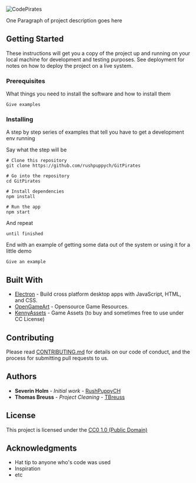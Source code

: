 ![CodePirates](https://github.com/rushpuppych/GitPirates/blob/master/app/assets/images/gui/logo_big.png?raw=true)

One Paragraph of project description goes here

## Getting Started

These instructions will get you a copy of the project up and running on your local machine for development and testing purposes. See deployment for notes on how to deploy the project on a live system.

### Prerequisites

What things you need to install the software and how to install them

```
Give examples
```

### Installing

A step by step series of examples that tell you have to get a development env running

Say what the step will be

```
# Clone this repository
git clone https://github.com/rushpuppych/GitPirates

# Go into the repository
cd GitPirates

# Install dependencies
npm install

# Run the app
npm start
```

And repeat

```
until finished
```

End with an example of getting some data out of the system or using it for a little demo

```
Give an example
```

## Built With

* [Electron](https://electron.atom.io/) - Build cross platform desktop apps with JavaScript, HTML, and CSS.
* [OpenGameArt](https://opengameart.org/) - Opensource Game Resources.
* [KennyAssets](https://kenney.nl/assets) - Game Assets (to buy and sometimes free to use under CC License)

## Contributing

Please read [CONTRIBUTING.md](https://gist.github.com/PurpleBooth/b24679402957c63ec426) for details on our code of conduct, and the process for submitting pull requests to us.

## Authors

* **Severin Holm** - *Initial work* - [RushPuppyCH](https://github.com/rushpuppych)
* **Thomas Breuss** - *Project Cleaning* - [TBreuss](https://github.com/tbreuss)

## License

This project is licensed under the [CC0 1.0 (Public Domain)](LICENSE.md)

## Acknowledgments

* Hat tip to anyone who's code was used
* Inspiration
* etc

